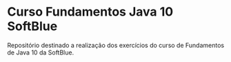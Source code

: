 # Curso Fundamentos Java 10 SoftBlue

Repositório destinado a realização dos exercícios do curso de Fundamentos de Java 10 da SoftBlue.
